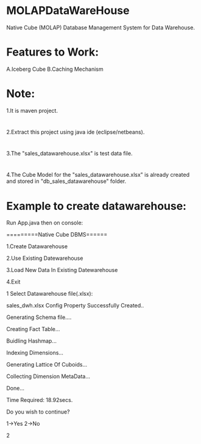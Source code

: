 # MOLAPDataWareHouse
Native Cube (MOLAP) Database Management System for Data Warehouse.
# Features to Work: 
A.Iceberg Cube
B.Caching Mechanism
# Note:
1.It is maven project.
#
2.Extract this project using java ide (eclipse/netbeans).
#
3.The "sales_datawarehouse.xlsx" is test data file.
#
4.The Cube Model for the "sales_datawarehouse.xlsx" is  already created and stored in "db_sales_datawarehouse" folder.
# Example to create datawarehouse:

Run App.java then on console:

=========Native Cube DBMS======

1.Create Datawarehouse

2.Use Existing Datewarehouse

3.Load New Data In Existing Datewarehouse

4.Exit

1
Select Datawarehouse file(.xlsx): 

sales_dwh.xlsx
Config Property Successfully Created..

Generating Schema file....

Creating Fact Table...

Buidling Hashmap...

Indexing Dimensions...

Generating Lattice Of Cuboids...

Collecting Dimension MetaData...

Done...

Time Required: 18.92secs.

Do you wish to continue? 

 1->Yes 2->No
 
2
